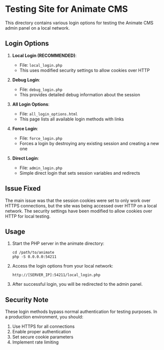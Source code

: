 # Testing Site for Animate CMS

This directory contains various login options for testing the Animate CMS admin panel on a local network.

## Login Options

1. **Local Login (RECOMMENDED)**:
   - File: `local_login.php`
   - This uses modified security settings to allow cookies over HTTP

2. **Debug Login**:
   - File: `debug_login.php`
   - This provides detailed debug information about the session

3. **All Login Options**:
   - File: `all_login_options.html`
   - This page lists all available login methods with links

4. **Force Login**:
   - File: `force_login.php`
   - Forces a login by destroying any existing session and creating a new one

5. **Direct Login**:
   - File: `admin_login.php`
   - Simple direct login that sets session variables and redirects

## Issue Fixed

The main issue was that the session cookies were set to only work over HTTPS connections, but the site was being accessed over HTTP on a local network. The security settings have been modified to allow cookies over HTTP for local testing.

## Usage

1. Start the PHP server in the animate directory:
   ```
   cd /path/to/animate
   php -S 0.0.0.0:54211
   ```

2. Access the login options from your local network:
   ```
   http://[SERVER_IP]:54211/local_login.php
   ```

3. After successful login, you will be redirected to the admin panel.

## Security Note

These login methods bypass normal authentication for testing purposes. In a production environment, you should:

1. Use HTTPS for all connections
2. Enable proper authentication
3. Set secure cookie parameters
4. Implement rate limiting